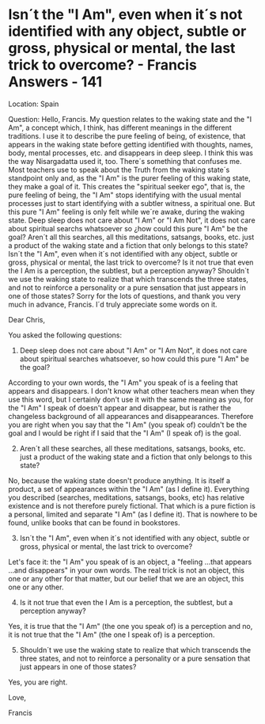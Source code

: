 # Isn´t the "I Am", even when it´s not identified with any object, subtle or gross, physical or mental, the last trick to overcome? - Francis Answers - 141

Location: Spain

Question: Hello, Francis. My question relates to the waking state and the "I Am", a concept which, I think, has different meanings in the different traditions. I use it to describe the pure feeling of being, of existence, that appears in the waking state before getting identified with thoughts, names, body, mental processes, etc. and disappears in deep sleep. I think this was the way Nisargadatta used it, too. There´s something that confuses me. Most teachers use to speak about the Truth from the waking state´s standpoint only and, as the "I Am" is the purer feeling of this waking state, they make a goal of it. This creates the "spiritual seeker ego", that is, the pure feeling of being, the "I Am" stops identifying with the usual mental processes just to start identifying with a subtler witness, a spiritual one. But this pure "I Am" feeling is only felt while we´re awake, during the waking state. Deep sleep does not care about "I Am" or "I Am Not", it does not care about spiritual searchs whatsoever so ¿how could this pure "I Am" be the goal? Aren´t all this searches, all this meditations, satsangs, books, etc. just a product of the waking state and a fiction that only belongs to this state? Isn´t the "I Am", even when it´s not identified with any object, subtle or gross, physical or mental, the last trick to overcome? Is it not true that even the I Am is a perception, the subtlest, but a perception anyway? Shouldn´t we use the waking state to realize that which transcends the three states, and not to reinforce a personality or a pure sensation that just appears in one of those states? Sorry for the lots of questions, and thank you very much in advance, Francis. I´d truly appreciate some words on it.

Dear Chris,

You asked the following questions:

1. Deep sleep does not care about "I Am" or "I Am Not", it does not care about spiritual searches whatsoever, so how could this pure "I Am" be the goal?

According to your own words, the "I Am" you speak of is a feeling that appears and disappears. I don't know what other teachers mean when they use this word, but I certainly don't use it with the same meaning as you, for the "I Am" I speak of doesn't appear and disappear, but is rather the changeless background of all appearances and disappearances. Therefore you are right when you say that the "I Am" (you speak of) couldn't be the goal and I would be right if I said that the "I Am" (I speak of) is the goal.

2. Aren´t all these searches, all these meditations, satsangs, books, etc. just a product of the waking state and a fiction that only belongs to this state?

No, because the waking state doesn't produce anything. It is itself a product, a set of appearances within the "I Am" (as I define it). Everything you described (searches, meditations, satsangs, books, etc) has relative existence and is not therefore purely fictional. That which is a pure fiction is a personal, limited and separate "I Am" (as I define it). That is nowhere to be found, unlike books that can be found in bookstores.

3. Isn´t the "I Am", even when it´s not identified with any object, subtle or gross, physical or mental, the last trick to overcome?

Let's face it: the "I Am" you speak of is an object, a "feeling …that appears …and disappears" in your own words. The real trick is not an object, this one or any other for that matter, but our belief that we are an object, this one or any other.

4. Is it not true that even the I Am is a perception, the subtlest, but a perception anyway?

Yes, it is true that the "I Am" (the one you speak of) is a perception and no, it is not true that the "I Am" (the one I speak of) is a perception.

5. Shouldn´t we use the waking state to realize that which transcends the three states, and not to reinforce a personality or a pure sensation that just appears in one of those states?

Yes, you are right.

Love,

Francis

